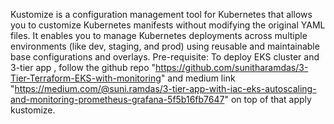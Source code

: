Kustomize is a configuration management tool for Kubernetes that allows you to customize Kubernetes manifests without modifying the original YAML files. It enables you to manage Kubernetes deployments across multiple environments (like dev, staging, and prod) using reusable and maintainable base configurations and overlays.
Pre-requisite:
To deploy EKS cluster and 3-tier app , 
follow the github repo "https://github.com/sunitharamdas/3-Tier-Terraform-EKS-with-monitoring" and 
medium link "https://medium.com/@suni.ramdas/3-tier-app-with-iac-eks-autoscaling-and-monitoring-prometheus-grafana-5f5b16fb7647"
on top of that apply kustomize.